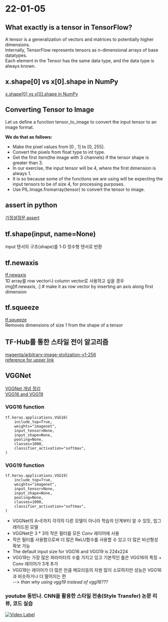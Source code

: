 22-01-05
===
## What exactly is a tensor in TensorFlow?  
A tensor is a generalization of vectors and matrices to potentially higher dimensions.  
Internally, TensorFlow represents tensors as n-dimensional arrays of base datatypes.  
Each element in the Tensor has the same data type, and the data type is always known.  
  
## x.shape[0] vs x[0].shape in NumPy  
[x.shape[0] vs x[0].shape in NumPy](https://stackoverflow.com/questions/48134598/x-shape0-vs-x0-shape-in-numpy)  
  
## Converting Tensor to Image  
Let us define a function tensor_to_image to convert the input tensor to an image format.  
  
**We do that as follows:**  
- Make the pixel values from [0 , 1] to [0, 255].  
- Convert the pixels from float type to int type.  
- Get the first item(the image with 3 channels) if the tensor shape is greater than 3.  
- In our exercise, the input tensor will be 4, where the first dimension is always 1.  
- It is so because some of the functions we are using will be expecting the input tensors to be of size 4, for processing purposes.  
- Use PIL.Image.fromarray(tensor) to convert the tensor to image.  
  
## assert in python  
[가정설정문 assert](https://wikidocs.net/21050)  
  
## tf.shape(input, name=None)  
input 텐서의 구조(shape)를 1-D 정수형 텐서로 반환  
  
## tf.newaxis 
[tf.newaxis](https://azanewta.tistory.com/3)  
1D array를 row vector나 column vector로 사용하고 싶을 경우  
img[tf.newaxis, :]  # make it as row vector by inserting an axis along first dimension  
  
## tf.squeeze  
[tf.squeeze](https://www.tensorflow.org/api_docs/python/tf/squeeze)  
Removes dimensions of size 1 from the shape of a tensor  

## TF-Hub를 통한 스타일 전이 알고리즘  
[magenta/arbitrary-image-stylization-v1-256](https://tfhub.dev/google/magenta/arbitrary-image-stylization-v1-256/2)  
[reference for upper link](https://arxiv.org/pdf/1705.06830.pdf)  

## VGGNet  
[VGGNet 개념 정리](https://daechu.tistory.com/10)  
[VGG16 and VGG19](https://keras.io/api/applications/vgg/)  
  
### VGG16 function  
```
tf.keras.applications.VGG16(
    include_top=True,
    weights="imagenet",
    input_tensor=None,
    input_shape=None,
    pooling=None,
    classes=1000,
    classifier_activation="softmax",
)
```
  
### VGG19 function  
```
tf.keras.applications.VGG19(
    include_top=True,
    weights="imagenet",
    input_tensor=None,
    input_shape=None,
    pooling=None,
    classes=1000,
    classifier_activation="softmax",
)
```
  
- VGGNet의 A~E까지 각각의 다른 모델이 아니라 학습의 단계부터 알 수 있듯, 업그레이드된 모델  
- VGGNet은 3 * 3의 작은 필터를 모든 Conv 레이어에 사용  
- 작은 필터를 사용함으로써 더 많은 ReLU함수를 사용할 수 있고 더 많은 비선형성 확보 가능  
- The default input size for VGG16 and VGG19 is 224x224
- VGG19는 가장 많은 파라미터의 수를 가지고 있고 기본적인 틀은 VGG16의 특징 + Conv 레이어가 3개 추가  
- VGG19는 레이어가 더 많은 만큼 메모리등의 자원 많이 소모하지만 성능은 VGG16과 비슷하거나 더 떨어지는 편  
--> *than why using vgg19 instead of vgg16???*  

### youtube 동빈나. CNN을 활용한 스타일 전송(Style Transfer) 논문 리뷰, 코드 실습  
[![Video Label](https://img.https://youtu.be/va3e2c4uKJk/0.jpg)](https://youtu.be/va3e2c4uKJk)  
  
